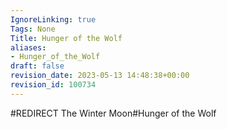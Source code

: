 ```yaml
---
IgnoreLinking: true
Tags: None
Title: Hunger of the Wolf
aliases:
- Hunger_of_the_Wolf
draft: false
revision_date: 2023-05-13 14:48:38+00:00
revision_id: 100734
---
```


#REDIRECT The Winter Moon#Hunger of the Wolf